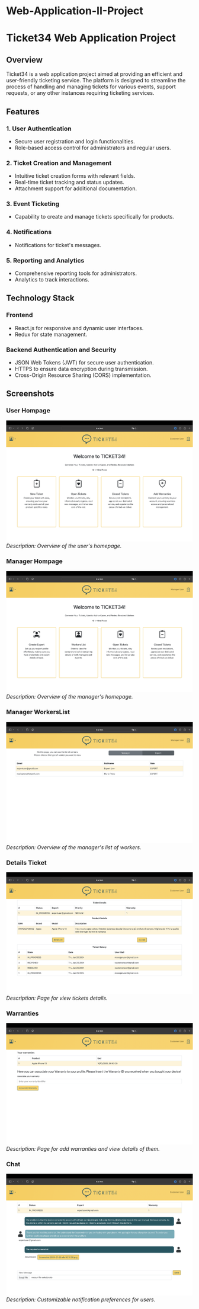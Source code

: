 # Web-Application-II-Project

# Ticket34 Web Application Project

## Overview

Ticket34 is a web application project aimed at providing an efficient and user-friendly ticketing service. The platform is designed to streamline the process of handling and managing tickets for various events, support requests, or any other instances requiring ticketing services.

## Features

### 1. User Authentication
   - Secure user registration and login functionalities.
   - Role-based access control for administrators and regular users.

### 2. Ticket Creation and Management
   - Intuitive ticket creation forms with relevant fields.
   - Real-time ticket tracking and status updates.
   - Attachment support for additional documentation.

### 3. Event Ticketing
   - Capability to create and manage tickets specifically for products.

### 4. Notifications
   - Notifications for ticket's messages.

### 5. Reporting and Analytics
   - Comprehensive reporting tools for administrators.
   - Analytics to track interactions.

## Technology Stack

### Frontend
   - React.js for responsive and dynamic user interfaces.
   - Redux for state management.

### Backend Authentication and Security
   - JSON Web Tokens (JWT) for secure user authentication.
   - HTTPS to ensure data encryption during transmission.
   - Cross-Origin Resource Sharing (CORS) implementation.


## Screenshots

### User Hompage
![UserHompage](screens/UserHomepage.png)
*Description: Overview of the user's homepage.*

### Manager Hompage
![ManagerHompage](screens/ManagerHomepage.png)
*Description: Overview of the manager's homepage.*

### Manager WorkersList
![WorkersList](screens/WorkersList.png)
*Description: Overview of the manager's list of workers.*

### Details Ticket
![Details Ticket](screens/TicketDetails.png)
*Description: Page for view tickets details.*

### Warranties
![Warranties](screens/Warranties.png)
*Description: Page for add warranties and view details of them.*

### Chat
![Chat](screens/UserChat.png)
*Description: Customizable notification preferences for users.*
